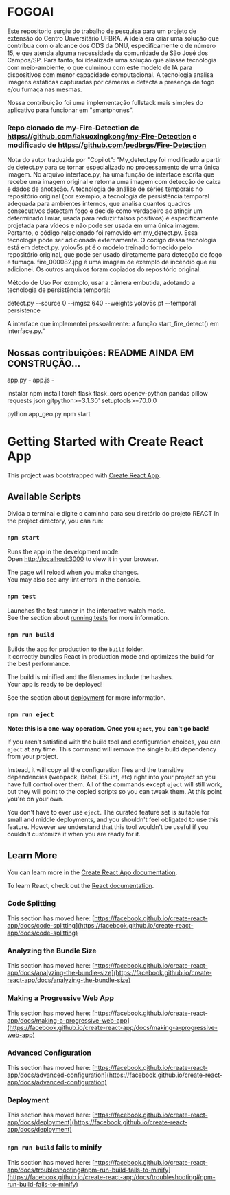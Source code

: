 # FOGOAI

Este repositorio surgiu do trabalho de pesquisa para um projeto de extensão do Centro Unversitário UFBRA. A ideia era criar uma solução que contribua com o alcance dos ODS da ONU, especificamente o de número 15, e que atenda alguma necessidade da comunidade de São José dos Campos/SP. Para tanto, foi idealizada uma solução que aliasse tecnologia com meio-ambiente, o que culminou com este modelo de IA para dispositivos com menor capacidade computacional. A tecnologia analisa imagens estáticas capturadas por câmeras e detecta a presença de fogo e/ou fumaça nas mesmas.

Nossa contribuição foi uma implementação fullstack mais simples do aplicativo para funcionar em "smartphones". 

### Repo clonado de my-Fire-Detection de https://github.com/lakuoxingkong/my-Fire-Detection e modificado de https://github.com/pedbrgs/Fire-Detection
Nota do autor traduzida por "Copilot":
"My_detect.py foi modificado a partir de detect.py para se tornar especializado no processamento de uma única imagem.
No arquivo interface.py, há uma função de interface escrita que recebe uma imagem original e retorna uma imagem com detecção de caixa e dados de anotação. A tecnologia de análise de séries temporais no repositório original (por exemplo, a tecnologia de persistência temporal adequada para ambientes internos, que analisa quantos quadros consecutivos detectam fogo e decide como verdadeiro ao atingir um determinado limiar, usada para reduzir falsos positivos) é especificamente projetada para vídeos e não pode ser usada em uma única imagem. Portanto, o código relacionado foi removido em my_detect.py. Essa tecnologia pode ser adicionada externamente. O código dessa tecnologia está em detect.py.
yolov5s.pt é o modelo treinado fornecido pelo repositório original, que pode ser usado diretamente para detecção de fogo e fumaça.
fire_000082.jpg é uma imagem de exemplo de incêndio que eu adicionei.
Os outros arquivos foram copiados do repositório original.

Método de Uso
Por exemplo, usar a câmera embutida, adotando a tecnologia de persistência temporal:

detect.py --source 0 --imgsz 640 --weights yolov5s.pt  --temporal persistence

A interface que implementei pessoalmente: a função start_fire_detect() em interface.py."

## Nossas contribuições: README AINDA EM CONSTRUÇÃO...
app.py - 
app.js -

 instalar 
 npm install
 torch
 flask
 flask_cors
 opencv-python
 pandas
 pillow
 requests
 json
gitpython>=3.1.30'
setuptools>=70.0.0




python app_geo.py
npm start
# Getting Started with Create React App

This project was bootstrapped with [Create React App](https://github.com/facebook/create-react-app).

## Available Scripts
Divida o terminal e digite o caminho para seu diretório do projeto REACT
In the project directory, you can run:

### `npm start`

Runs the app in the development mode.\
Open [http://localhost:3000](http://localhost:3000) to view it in your browser.

The page will reload when you make changes.\
You may also see any lint errors in the console.

### `npm test`

Launches the test runner in the interactive watch mode.\
See the section about [running tests](https://facebook.github.io/create-react-app/docs/running-tests) for more information.

### `npm run build`

Builds the app for production to the `build` folder.\
It correctly bundles React in production mode and optimizes the build for the best performance.

The build is minified and the filenames include the hashes.\
Your app is ready to be deployed!

See the section about [deployment](https://facebook.github.io/create-react-app/docs/deployment) for more information.

### `npm run eject`

**Note: this is a one-way operation. Once you `eject`, you can't go back!**

If you aren't satisfied with the build tool and configuration choices, you can `eject` at any time. This command will remove the single build dependency from your project.

Instead, it will copy all the configuration files and the transitive dependencies (webpack, Babel, ESLint, etc) right into your project so you have full control over them. All of the commands except `eject` will still work, but they will point to the copied scripts so you can tweak them. At this point you're on your own.

You don't have to ever use `eject`. The curated feature set is suitable for small and middle deployments, and you shouldn't feel obligated to use this feature. However we understand that this tool wouldn't be useful if you couldn't customize it when you are ready for it.

## Learn More

You can learn more in the [Create React App documentation](https://facebook.github.io/create-react-app/docs/getting-started).

To learn React, check out the [React documentation](https://reactjs.org/).

### Code Splitting

This section has moved here: [https://facebook.github.io/create-react-app/docs/code-splitting](https://facebook.github.io/create-react-app/docs/code-splitting)

### Analyzing the Bundle Size

This section has moved here: [https://facebook.github.io/create-react-app/docs/analyzing-the-bundle-size](https://facebook.github.io/create-react-app/docs/analyzing-the-bundle-size)

### Making a Progressive Web App

This section has moved here: [https://facebook.github.io/create-react-app/docs/making-a-progressive-web-app](https://facebook.github.io/create-react-app/docs/making-a-progressive-web-app)

### Advanced Configuration

This section has moved here: [https://facebook.github.io/create-react-app/docs/advanced-configuration](https://facebook.github.io/create-react-app/docs/advanced-configuration)

### Deployment

This section has moved here: [https://facebook.github.io/create-react-app/docs/deployment](https://facebook.github.io/create-react-app/docs/deployment)

### `npm run build` fails to minify

This section has moved here: [https://facebook.github.io/create-react-app/docs/troubleshooting#npm-run-build-fails-to-minify](https://facebook.github.io/create-react-app/docs/troubleshooting#npm-run-build-fails-to-minify) 